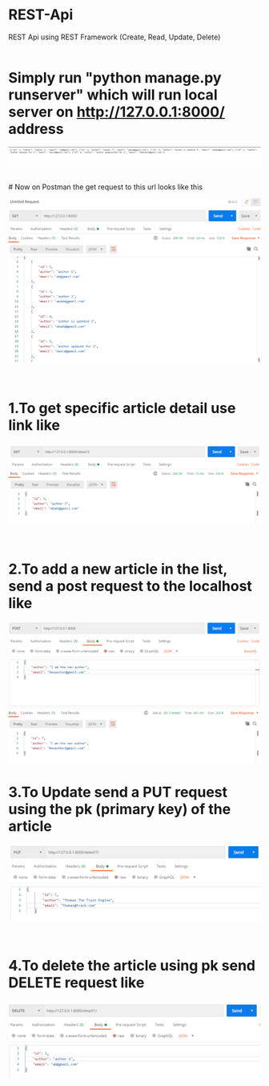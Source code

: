 # REST-Api
REST Api using REST Framework (Create, Read, Update, Delete) <br/><br/>
# Simply run "python manage.py runserver" which will run local server on http://127.0.0.1:8000/ address <br/>
![](Images/Capture.PNG)

<br/>
# Now on Postman the get request to this url looks like this <br/>

![](Images/2.PNG)

<br/>

# 1.To get specific article detail use link like <br/>
![](Images/3.PNG)

<br/>

# 2.To add a new article in the list, send a post request to the localhost like <br/>
![](Images/4.PNG)

# 3.To Update send a PUT request using the pk (primary key) of the article <br/>
![](Images/6.PNG)

<br/>

# 4.To delete the article using pk send DELETE request like <br/>
![](Images/5%20delete.PNG)
